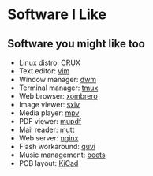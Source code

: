 # Software I Like

## Software you might like too

* Linux distro: [CRUX](http://crux.nu)
* Text editor: [vim](http://www.vim.org)
* Window manager: [dwm](http://dwm.suckless.org)
* Terminal manager: [tmux](http://tmux.sourceforge.net)
* Web browser: [xombrero](https://opensource.conformal.com/wiki/xombrero)
* Image viewer: [sxiv](https://github.com/muennich/sxiv)
* Media player: [mpv](http://mpv.io)
* PDF viewer: [mupdf](http://mupdf.com)
* Mail reader: [mutt](http://www.mutt.org)
* Web server: [nginx](http://nginx.org)
* Flash workaround: [quvi](http://quvi.sourceforge.net)
* Music management: [beets](http://beets.radbox.org)
* PCB layout: [KiCad](http://kicad-pcb.org)
